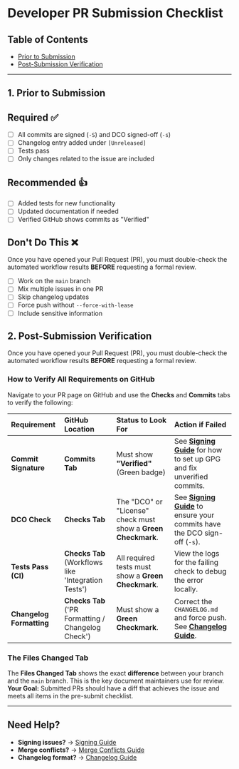 # Developer PR Submission Checklist

## Table of Contents
- [Prior to Submission](#1-prior-to-submission)
- [Post-Submission Verification](#2-post-submission-verification)

---

## 1. Prior to Submission 

## Required ✅

- [ ] All commits are signed (`-S`) and DCO signed-off (`-s`)
- [ ] Changelog entry added under `[Unreleased]`
- [ ] Tests pass 
- [ ] Only changes related to the issue are included

## Recommended 👍

- [ ] Added tests for new functionality
- [ ] Updated documentation if needed
- [ ] Verified GitHub shows commits as "Verified"

## Don't Do This ❌
Once you have opened your Pull Request (PR), you must double-check the automated workflow results **BEFORE** requesting a formal review.

- [ ] Work on the `main` branch
- [ ] Mix multiple issues in one PR
- [ ] Skip changelog updates
- [ ] Force push without `--force-with-lease`
- [ ] Include sensitive information

## 2. Post-Submission Verification

Once you have opened your Pull Request (PR), you must double-check the automated workflow results **BEFORE** requesting a formal review.

### How to Verify All Requirements on GitHub

Navigate to your PR page on GitHub and use the **Checks** and **Commits** tabs to verify the following:

| Requirement | GitHub Location | Status to Look For | Action if Failed |
| :--- | :--- | :--- | :--- |
| **Commit Signature** | **Commits Tab** | Must show **"Verified"** (Green badge) | See **[Signing Guide](signing.md)** for how to set up GPG and fix unverified commits. |
| **DCO Check** | **Checks Tab** | The "DCO" or "License" check must show a **Green Checkmark**. | See **[Signing Guide](signing.md)** to ensure your commits have the DCO sign-off (`-s`). |
| **Tests Pass (CI)** | **Checks Tab** (Workflows like 'Integration Tests') | All required tests must show a **Green Checkmark**. | View the logs for the failing check to debug the error locally. |
| **Changelog Formatting** | **Checks Tab** ('PR Formatting / Changelog Check') | Must show a **Green Checkmark**. | Correct the `CHANGELOG.md` and force push. See **[Changelog Guide](changelog_entry.md)**. |

### The Files Changed Tab

The **Files Changed Tab** shows the exact **difference** between your branch and the `main` branch. This is the key document maintainers use for review.
**Your Goal:** Submitted PRs should have a diff that achieves the issue and meets all items in the pre-submit checklist.

---

## Need Help?

- **Signing issues?** → [Signing Guide](signing.md)
- **Merge conflicts?** → [Merge Conflicts Guide](merge_conflicts.md)
- **Changelog format?** → [Changelog Guide](changelog_entry.md)